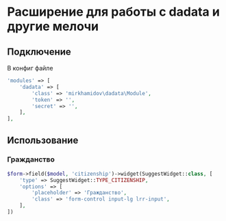 # Расширение для работы с dadata и другие мелочи

## Подключение

В конфиг файле

```php
'modules' => [
    'dadata' => [
        'class' => 'mirkhamidov\dadata\Module',
        'token' => '',
        'secret' => '',
    ],
],
```

## Использование

### Гражданство

```php
$form->field($model, 'citizenship')->widget(SuggestWidget::class, [
    'type' => SuggestWidget::TYPE_CITIZENSHIP,
    'options' => [
        'placeholder' => 'Гражданство',
        'class' => 'form-control input-lg lrr-input',
    ],
])
```
